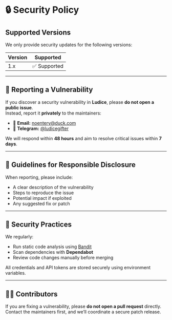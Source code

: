 # 🔒 Security Policy

## Supported Versions

We only provide security updates for the following versions:

| Version | Supported          |
|----------|--------------------|
| 1.x      | ✅ Supported       |

---

## 📢 Reporting a Vulnerability

If you discover a security vulnerability in **Ludice**, please **do not open a public issue**.  
Instead, report it **privately** to the maintainers:

- 📨 **Email:** 
noentery@duck.com
- 💬 **Telegram:** [@ludicegifter](https://t.me/ludicebot)

We will respond within **48 hours** and aim to resolve critical issues within **7 days**.

---

## 🧩 Guidelines for Responsible Disclosure

When reporting, please include:
- A clear description of the vulnerability
- Steps to reproduce the issue
- Potential impact if exploited
- Any suggested fix or patch

---

## 🧱 Security Practices

We regularly:
- Run static code analysis using [Bandit](https://github.com/PyCQA/bandit)
- Scan dependencies with **Dependabot**
- Review code changes manually before merging

All credentials and API tokens are stored securely using environment variables.

---

## 🧑‍💻 Contributors

If you are fixing a vulnerability, please **do not open a pull request** directly.  
Contact the maintainers first, and we’ll coordinate a secure patch release.
